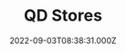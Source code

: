 ---
date: 2022-09-03T08:38:31.000Z
title: QD Stores
latitude: 52.049113031032604
longitude: 0.954887437455837
category: checkin
---